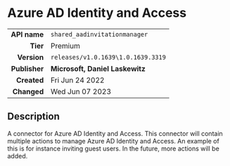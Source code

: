 # Azure AD Identity and Access
| | |
|-:|-|
|**API name**|`shared_aadinvitationmanager`|
|**Tier**|Premium|
|**Version**|`releases/v1.0.1639\1.0.1639.3319`|
|**Publisher**|**Microsoft, Daniel Laskewitz**|
|**Created**|Fri Jun 24 2022|
|**Changed**|Wed Jun 07 2023|

## Description
A connector for Azure AD Identity and Access. This connector will contain multiple actions to manage Azure AD Identity and Access. An example of this is for instance inviting guest users. In the future, more actions will be added.

